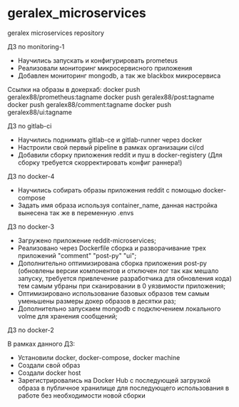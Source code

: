 # geralex_microservices
geralex microservices repository

ДЗ по monitoring-1
 - Научились запускать и конфигурировать prometeus
 - Реализовали мониторинг микросервисного приложения
 - Добавлен мониторинг mongodb, а так же blackbox микросервиса

 Ссылки на образы в докерхаб:
 docker push geralex88/prometheus:tagname
 docker push geralex88/post:tagname
 docker push geralex88/comment:tagname
 docker push geralex88/ui:tagname

ДЗ по gitlab-ci
 - Научились поднимать gitlab-ce и gitlab-runner через docker
 - Настроили свой первый pipeline в рамках организации ci/cd
 - Добавили сборку приложения reddit и пуш в docker-registery (Для сборку требуется скорректировать конфиг раннера!)

ДЗ по docker-4

 - Научились собирать образы приложения reddit с помощью docker-compose
 - Задать имя образа используя container_name, данная настройка вынесена так же в переменную .envs

ДЗ по docker-3

 - Загружено приложение reddit-microservices;
 - Реализовано через Dockerfile сборка и разворачивание трех приложений "comment" "post-py" "ui";
 - Дополнительно оптимизирована сборка приложения post-py (обновлены версии компонентов и отключен лог так как мешало запуску, требуется привлечение разработчика для обновления кода) тем самым убраны при сканировании в 0 уязвимости приложения;
 - Оптимизировано использование базовых образов тем самым уменьшены размеры докер образов в десятки раз;
 - Дополнительно запускаем mongodb с подключением локального volme для хранения сообщений;

ДЗ по docker-2

В рамках данного ДЗ:
- Установили docker, docker-compose, docker machine
- Создали свой образ
- Создали docker host
- Зарегистрировались на Docker Hub с последующей загрузкой образа в публичное хранилище для последующего использования в работе без необходимости новой сборки
